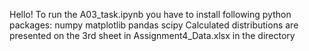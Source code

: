 Hello!
To run the A03_task.ipynb you have to install following python packages:
numpy
matplotlib
pandas
scipy
Calculated distributions are presented on the 3rd sheet in Assignment4_Data.xlsx in the directory
